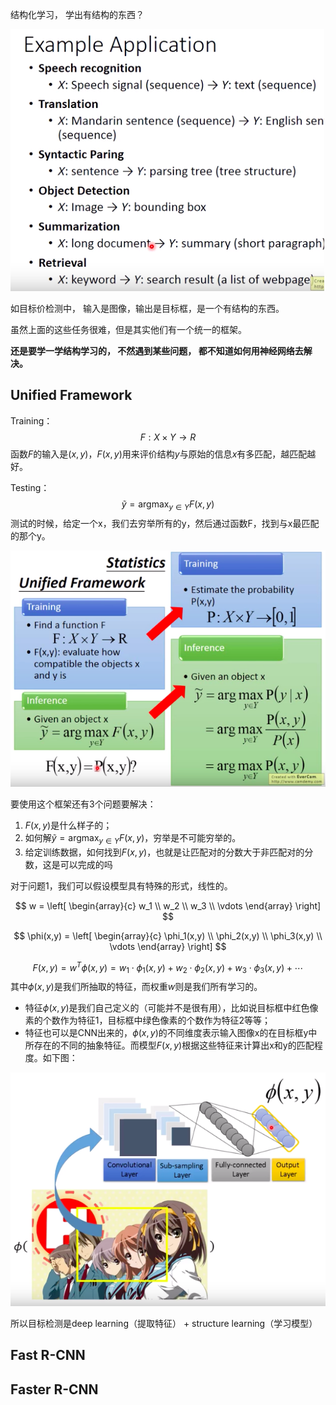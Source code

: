 



结构化学习， 学出有结构的东西？

![image-20190825084712709](../../assets/结构学习.assert/image-20190825084712709.png)





如目标价检测中， 输入是图像，输出是目标框，是一个有结构的东西。

虽然上面的这些任务很难，但是其实他们有一个统一的框架。

**还是要学一学结构学习的， 不然遇到某些问题， 都不知道如何用神经网络去解决。**



## Unified Framework

Training：
$$
F: X \times Y \rightarrow R
$$
函数$F$的输入是$(x, y)$，$F(x, y)$用来评价结构$y$与原始的信息$x$有多匹配，越匹配越好。

Testing：
$$
\tilde{y} =	\mathop{\arg\max}_{y \in Y} F(x,y)
$$
测试的时候，给定一个x，我们去穷举所有的y，然后通过函数F，找到与x最匹配的那个y。



![image-20190825091914941](../../assets/结构学习.assert/image-20190825091914941.png)









要使用这个框架还有3个问题要解决：

1. $F(x,y)$是什么样子的；
2.  如何解$\tilde{y} =	\mathop{\arg\max}_{y \in Y} F(x,y)$，穷举是不可能穷举的。
3. 给定训练数据，如何找到$F(x, y)$，也就是让匹配对的分数大于非匹配对的分数，这是可以完成的吗



对于问题1，我们可以假设模型具有特殊的形式，线性的。


$$
w = 
\left[
\begin{array}{c}
w_1 \\
w_2 \\
w_3 \\
\vdots
\end{array}
\right]
$$

$$
\phi(x,y) = 
\left[
\begin{array}{c}
\phi_1(x,y) \\
\phi_2(x,y) \\
\phi_3(x,y) \\
\vdots
\end{array}
\right]
$$


$$
F(x, y) = w^T \phi(x,y) = w_1 \cdot \phi_1(x,y) + w_2 \cdot \phi_2(x,y) + w_3 \cdot \phi_3(x,y) + \cdots
$$
其中$\phi(x,y)$是我们所抽取的特征，而权重$w$则是我们所有学习的。

* 特征$\phi(x, y)$是我们自己定义的（可能并不是很有用），比如说目标框中红色像素的个数作为特征1，目标框中绿色像素的个数作为特征2等等；
* 特征也可以是CNN出来的，$\phi(x, y)$的不同维度表示输入图像x的在目标框y中所存在的不同的抽象特征。而模型$F(x, y)$根据这些特征来计算出x和y的匹配程度。如下图：

![image-20190825101425687](../../assets/结构学习.assert/image-20190825101425687.png)



所以目标检测是deep learning（提取特征） + structure learning（学习模型）



















## Fast R-CNN

## Faster R-CNN

